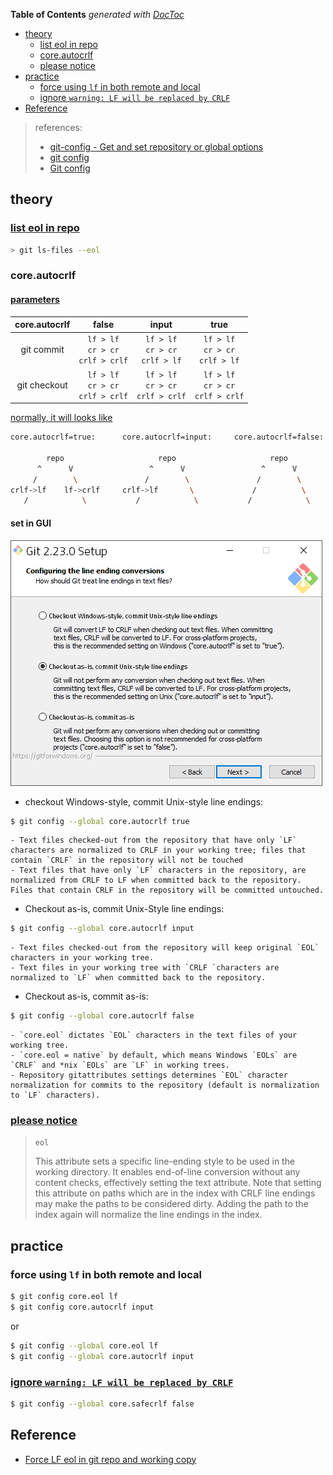<!-- START doctoc generated TOC please keep comment here to allow auto update -->
<!-- DON'T EDIT THIS SECTION, INSTEAD RE-RUN doctoc TO UPDATE -->
**Table of Contents**  *generated with [DocToc](https://github.com/thlorenz/doctoc)*

- [theory](#theory)
  - [list eol in repo](#list-eol-in-repo)
  - [core.autocrlf](#coreautocrlf)
  - [please notice](#please-notice)
- [practice](#practice)
  - [force using `lf` in both remote and local](#force-using-lf-in-both-remote-and-local)
  - [ignore `warning: LF will be replaced by CRLF`](#ignore-warning-lf-will-be-replaced-by-crlf)
- [Reference](#reference)

<!-- END doctoc generated TOC please keep comment here to allow auto update -->

> references:
> - [git-config - Get and set repository or global options](https://git-scm.com/docs/git-config)
> - [git config](https://www.atlassian.com/git/tutorials/setting-up-a-repository/git-config)
> - [Git config](https://www.w3docs.com/learn-git/git-config.html)

## theory
### [list eol in repo](https://stackoverflow.com/a/21822812/2940319)
```bash
> git ls-files --eol
```

### core.autocrlf
#### [parameters](https://stackoverflow.com/a/41282375/2940319)
| core.autocrlf |                    false                   |                    input                    |                     true                    |
|:-------------:|:------------------------------------------:|:-------------------------------------------:|:-------------------------------------------:|
|   git commit  | `lf > lf` <br>`cr > cr` <br> `crlf > crlf` |  `lf > lf` <br> `cr > cr` <br> `crlf > lf`  |  `lf > lf` <br> `cr > cr` <br> `crlf > lf`  |
|  git checkout | `lf > lf` <br>`cr > cr` <br> `crlf > crlf` | `lf > lf` <br> `cr > cr` <br> `crlf > crlf` | `lf > lf` <br> `cr > cr` <br> `crlf > crlf` |

[normally, it will looks like](https://stackoverflow.com/a/20653073/2940319)
```bash
core.autocrlf=true:      core.autocrlf=input:     core.autocrlf=false:

        repo                     repo                     repo
      ^      V                 ^      V                 ^      V
     /        \               /        \               /        \
crlf->lf    lf->crlf     crlf->lf       \             /          \
   /            \           /            \           /            \
```

#### set in GUI
![git line ending setup](../../screenshot/git/git-eol.png)
- checkout Windows-style, commit Unix-style line endings:
```bash
$ git config --global core.autocrlf true
```
    - Text files checked-out from the repository that have only `LF` characters are normalized to CRLF in your working tree; files that contain `CRLF` in the repository will not be touched
    - Text files that have only `LF` characters in the repository, are normalized from CRLF to LF when committed back to the repository. Files that contain CRLF in the repository will be committed untouched.

- Checkout as-is, commit Unix-Style line endings:
```bash
$ git config --global core.autocrlf input
```
    - Text files checked-out from the repository will keep original `EOL` characters in your working tree.
    - Text files in your working tree with `CRLF `characters are normalized to `LF` when committed back to the repository.

- Checkout as-is, commit as-is:
```bash
$ git config --global core.autocrlf false
```
    - `core.eol` dictates `EOL` characters in the text files of your working tree.
    - `core.eol = native` by default, which means Windows `EOLs` are `CRLF` and *nix `EOLs` are `LF` in working trees.
    - Repository gitattributes settings determines `EOL` character normalization for commits to the repository (default is normalization to `LF` characters).

### [please notice](https://git-scm.com/docs/gitattributes#gitattributes-Settostringvalueauto)
> `eol`
>
> This attribute sets a specific line-ending style to be used in the working directory. It enables end-of-line conversion without any content checks, effectively setting the text attribute. Note that setting this attribute on paths which are in the index with CRLF line endings may make the paths to be considered dirty. Adding the path to the index again will normalize the line endings in the index.

## practice
### force using `lf` in both remote and local
```bash
$ git config core.eol lf
$ git config core.autocrlf input
```
or
```bash
$ git config --global core.eol lf
$ git config --global core.autocrlf input
```

### [ignore `warning: LF will be replaced by CRLF`](https://stackoverflow.com/a/17628353/2940319)
```bash
$ git config --global core.safecrlf false
```

## Reference
- [Force LF eol in git repo and working copy](https://stackoverflow.com/a/9977954/2940319)
